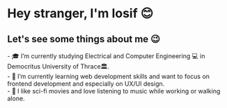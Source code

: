 <h1> Hey stranger, I'm Iosif 😊 </h1>

<h2>Let's see some things about me 😉</h2> 

<p> - 🎓 I’m currently studying Electrical and Computer Engineering 💻 in Democritus University of Thrace🏛️. <br>
- 📖 I’m currently learning web development skills and want to focus on frontend development and especially on UX/UI design. <br>
- 🔭 I like sci-fi movies and love listening to music while working or walking alone. <br> </p>

